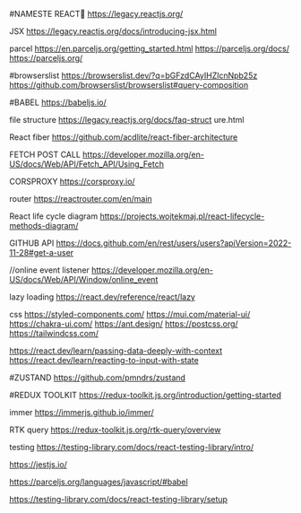 #NAMESTE REACT🚀
https://legacy.reactjs.org/

JSX
https://legacy.reactjs.org/docs/introducing-jsx.html

parcel 
https://en.parceljs.org/getting_started.html
https://parceljs.org/docs/
https://parceljs.org/

#browserslist 
https://browserslist.dev/?q=bGFzdCAyIHZlcnNpb25z
https://github.com/browserslist/browserslist#query-composition

#BABEL
https://babeljs.io/

file structure
https://legacy.reactjs.org/docs/faq-struct
ure.html

React fiber 
https://github.com/acdlite/react-fiber-architecture

FETCH POST CALL
https://developer.mozilla.org/en-US/docs/Web/API/Fetch_API/Using_Fetch

CORSPROXY
https://corsproxy.io/

router
https://reactrouter.com/en/main

React life cycle diagram 
https://projects.wojtekmaj.pl/react-lifecycle-methods-diagram/


GITHUB API 
https://docs.github.com/en/rest/users/users?apiVersion=2022-11-28#get-a-user


//online event listener
https://developer.mozilla.org/en-US/docs/Web/API/Window/online_event

lazy loading
https://react.dev/reference/react/lazy

css
https://styled-components.com/
https://mui.com/material-ui/
https://chakra-ui.com/
https://ant.design/
https://postcss.org/
https://tailwindcss.com/

https://react.dev/learn/passing-data-deeply-with-context
https://react.dev/learn/reacting-to-input-with-state

#ZUSTAND
https://github.com/pmndrs/zustand

#REDUX TOOLKIT
https://redux-toolkit.js.org/introduction/getting-started

immer
https://immerjs.github.io/immer/

RTK query 
https://redux-toolkit.js.org/rtk-query/overview


testing 
https://testing-library.com/docs/react-testing-library/intro/

https://jestjs.io/

https://parceljs.org/languages/javascript/#babel

https://testing-library.com/docs/react-testing-library/setup